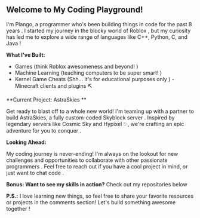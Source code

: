 ##  Welcome to My Coding Playground! ️

I'm Plango, a programmer who's been building things in code for the past 8 years .  I started my journey in the blocky world of Roblox , but my curiosity has led me to explore a wide range of languages like C++, Python, C, and Java !

**What I've Built:**

*  Games (think Roblox awesomeness and beyond! )
*  Machine Learning (teaching computers to be super smart! )
*  Kernel Game Cheats (Shh... it's for educational purposes only ) - Minecraft clients and plugins ⛏️

**Current Project: AstraSkies **

Get ready to blast off to a whole new world!   I'm teaming up with a partner to build AstraSkies, a fully custom-coded Skyblock server ️. Inspired by legendary servers like Cosmic Sky and Hypixel ✨, we're crafting an epic adventure for you to conquer .

**Looking Ahead:**

My coding journey is never-ending!    I'm always on the lookout for new challenges and opportunities to collaborate with other passionate programmers .  Feel free to reach out if you have a cool project in mind, or just want to chat code .


**Bonus: Want to see my skills in action?**  Check out my repositories below  

**P.S.:** I love learning new things, so feel free to share your favorite resources or projects in the comments section!  Let's build something awesome together ! 
